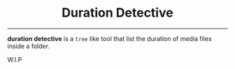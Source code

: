 <div align="center">

# Duration Detective

</div>

---
**duration detective** is a `tree` like tool that list the duration of media files inside a folder.

W.I.P
